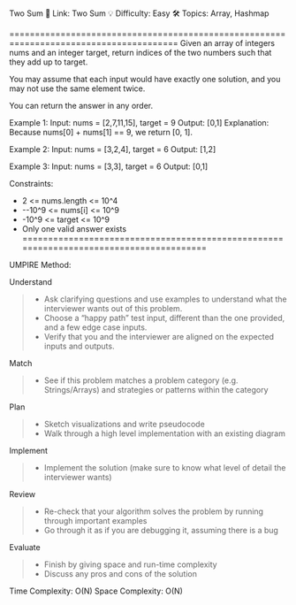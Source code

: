 Two Sum
🔗 Link: Two Sum
💡 Difficulty: Easy
🛠️ Topics: Array, Hashmap

=======================================================================================
Given an array of integers nums and an integer target, return indices of the two numbers such that they add up to target.

You may assume that each input would have exactly one solution, and you may not use the same element twice.

You can return the answer in any order.

Example 1:
Input: nums = [2,7,11,15], target = 9
Output: [0,1]
Explanation: Because nums[0] + nums[1] == 9, we return [0, 1].

Example 2:
Input: nums = [3,2,4], target = 6
Output: [1,2]

Example 3:
Input: nums = [3,3], target = 6
Output: [0,1]

Constraints:

- 2 <= nums.length <= 10^4
- --10^9 <= nums[i] <= 10^9
- -10^9 <= target <= 10^9
- Only one valid answer exists
=======================================================================================

UMPIRE Method:

Understand
> - Ask clarifying questions and use examples to understand what the interviewer wants out of this problem.
> - Choose a “happy path” test input, different than the one provided, and a few edge case inputs.
> - Verify that you and the interviewer are aligned on the expected inputs and outputs.


Match
> - See if this problem matches a problem category (e.g. Strings/Arrays) and strategies or patterns within the category

Plan
> - Sketch visualizations and write pseudocode
> - Walk through a high level implementation with an existing diagram

Implement
> - Implement the solution (make sure to know what level of detail the interviewer wants)

Review
> - Re-check that your algorithm solves the problem by running through important examples
> - Go through it as if you are debugging it, assuming there is a bug

Evaluate
> - Finish by giving space and run-time complexity
> - Discuss any pros and cons of the solution


Time Complexity: O(N)
Space Complexity: O(N)

